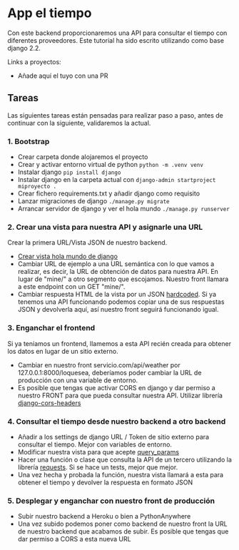 # App el tiempo

Con este backend proporcionaremos una API para consultar el tiempo con diferentes proveedores.
Este tutorial ha sido escrito utilizando como base django 2.2.

Links a proyectos:

- Añade aquí el tuyo con una PR


## Tareas

Las siguientes tareas están pensadas para realizar paso a paso, antes de continuar con la siguiente, validaremos la actual.

### 1. Bootstrap

- Crear carpeta donde alojaremos el proyecto
- Crear y activar entorno virtual de python ```python -m .venv venv```
- Instalar django ```pip install django```
- Instalar django en la carpeta actual con ```django-admin startproject miproyecto .```
- Crear fichero requirements.txt y añadir django como requisito
- Lanzar migraciones de django ```./manage.py migrate```
- Arrancar servidor de django y ver el hola mundo ```./manage.py runserver```

### 2. Crear una vista para nuestra API y asignarle una URL

Crear la primera URL/Vista JSON de nuestro backend.

- [Crear vista hola mundo de django](https://docs.djangoproject.com/en/2.2/ref/class-based-views/base/#view)
- Cambiar URL de ejemplo a una URL semántica con lo que vamos a realizar, es decir, la URL de obtención de datos para nuestra API.
En lugar de "mine/" a otro segmento que escojamos. Nuestro front llamara a este endpoint con un GET "mine/".
- Cambiar respuesta HTML de la vista por un JSON [hardcoded](https://es.wikipedia.org/wiki/Hard_code). Si ya tenemos una API funcionando podemos copiar una de sus respuestas JSON y devolverla aquí, así nuestro front seguirá funcionando igual.

### 3. Enganchar el frontend

Si ya teníamos un frontend, llamemos a esta API recién creada para obtener los datos en lugar de un sitio externo.

- Cambiar en nuestro front servicio.com/api/weather por 127.0.0.1:8000/loquesea, deberíamos poder cambiar la URL de producción con una variable de entorno.
- Es posible que tengas que activar CORS en django y dar permiso a nuestro FRONT para que pueda consultar nuestra API. Utilizar librería [django-cors-headers](https://github.com/adamchainz/django-cors-headers)

### 4. Consultar el tiempo desde nuestro backend a otro backend

- Añadir a los settings de django URL / Token de sitio externo para consultar el tiempo. Mejor con variables de entorno.
- Modificar nuestra vista para que acepte [query_params](https://docs.djangoproject.com/en/2.2/ref/request-response/#django.http.HttpRequest.GET)
- Hacer una función o clase que consulta la API de un tercero utilizando la librería [requests](https://requests.kennethreitz.org/en/master/). Si se hace un tests, mejor que mejor. 
- Una vez hecha y probada la función, nuestra vista llamará a esta para obtener el tiempo y devolver la respuesta en formato JSON

### 5. Desplegar y enganchar con nuestro front de producción

- Subir nuestro backend a Heroku o bien a PythonAnywhere
- Una vez subido podemos poner como backend de nuestro front la URL de nuestro backend que acabamos de subir. Es posible que tengas que dar permiso a CORS a esta nueva URL
